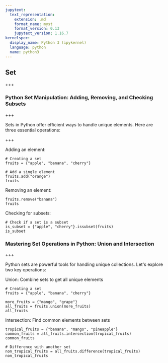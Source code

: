 ```yaml
---
jupytext:
  text_representation:
    extension: .md
    format_name: myst
    format_version: 0.13
    jupytext_version: 1.16.7
kernelspec:
  display_name: Python 3 (ipykernel)
  language: python
  name: python3
---
```


## Set

+++

### Python Set Manipulation: Adding, Removing, and Checking Subsets

+++

Sets in Python offer efficient ways to handle unique elements. Here are three essential operations:

+++

Adding an element:

```{code-cell} ipython3
# Creating a set
fruits = {"apple", "banana", "cherry"}

# Add a single element
fruits.add("orange")
fruits
```

Removing an element:

```{code-cell} ipython3
fruits.remove("banana")
fruits
```

Checking for subsets:

```{code-cell} ipython3
# Check if a set is a subset
is_subset = {"apple", "cherry"}.issubset(fruits)
is_subset
```

### Mastering Set Operations in Python: Union and Intersection

+++

Python sets are powerful tools for handling unique collections. Let's explore two key operations:

Union: Combine sets to get all unique elements

```{code-cell} ipython3
# Creating a set
fruits = {"apple", "banana", "cherry"}

more_fruits = {"mango", "grape"}
all_fruits = fruits.union(more_fruits)
all_fruits
```

Intersection: Find common elements between sets

```{code-cell} ipython3
tropical_fruits = {"banana", "mango", "pineapple"}
common_fruits = all_fruits.intersection(tropical_fruits)
common_fruits
```

```{code-cell} ipython3
# Difference with another set
non_tropical_fruits = all_fruits.difference(tropical_fruits)
non_tropical_fruits
```

